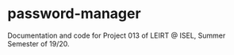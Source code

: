 # password-manager
Documentation and code for Project 013 of LEIRT @ ISEL, Summer Semester of 19/20.
